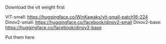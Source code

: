 Download the vit weight first 

ViT-small: https://huggingface.co/WinKawaks/vit-small-patch16-224 \
Dinov2-small: https://huggingface.co/facebook/dinov2-small
Dinov2-base: https://huggingface.co/facebook/dinov2-base

Put them here
